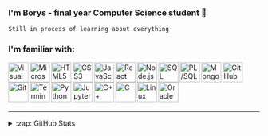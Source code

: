### I'm Borys - final year Computer Science student 👋

    Still in process of learning about everything

### I'm familiar with:

<img align="left" alt="Visual Studio Code" width="40px" src="https://github.com/boryscz/icons/blob/main/visual-studio-code.png?short_path=5e11707" />
<img align="left" alt="Microsoft Visual Studio" width="40px" src="https://github.com/boryscz/icons/blob/main/visual-studio.png?short_path=5e11707" />
<img align="left" alt="HTML5" width="40px" src="https://github.com/boryscz/icons/blob/main/html.png?short_path=5e11707" />
<img align="left" alt="CSS3" width="40px" src="https://github.com/boryscz/icons/blob/main/css.png?short_path=5e11707" />
<img align="left" alt="JavaScript" width="40px" src="https://github.com/boryscz/icons/blob/main/javascript.png?short_path=5e11707" />
<img align="left" alt="React" width="40px" src="https://github.com/boryscz/icons/blob/main/react.png?short_path=5e11707" />
<img align="left" alt="Node.js" width="40px" src="https://github.com/boryscz/icons/blob/main/nodejs.png?short_path=5e11707" />
<img align="left" alt="SQL" width="40px" src="https://github.com/boryscz/icons/blob/main/sql.png?short_path=5e11707" />
<img align="left" alt="PL/SQL" width="40px" src="https://github.com/boryscz/icons/blob/main/plsql.png?short_path=5e11707" />
<img align="left" alt="MongoDB" width="40px" src="https://github.com/boryscz/icons/blob/main/mongodb.png?short_path=5e11707" />
<img align="left" alt="GitHub" width="40px" src="https://github.com/boryscz/icons/blob/main/github.png?short_path=5e11707" />
<img align="left" alt="Git" width="40px" src="https://github.com/boryscz/icons/blob/main/git.png?short_path=5e11707" />
<img align="left" alt="Terminal" width="40px" src="https://github.com/boryscz/icons/blob/main/terminal.png?short_path=5e11707" />
<img align="left" alt="Python" width="40px" src="https://github.com/boryscz/icons/blob/main/python.png?short_path=5e11707" />
<img align="left" alt="Jupyter" width="40px" src="https://github.com/boryscz/icons/blob/main/jupyter.png?short_path=5e11707" />
<img align="left" alt="C++" width="40px" src="https://github.com/boryscz/icons/blob/main/cplusplus.svg?short_path=5e11707" />
<img align="left" alt="C" width="40px" src="https://github.com/boryscz/icons/blob/main/c.svg?short_path=5e11707" />
<img align="left" alt="Linux" width="40px" src="https://github.com/boryscz/icons/blob/main/linux.png?short_path=5e11707" />
<img align="left" alt="Oracle APEX" width="40px" src="https://github.com/boryscz/icons/blob/main/oracle-apex.png?short_path=5e11707" />

<br />
<br />
<br />
<br />
<br />

---

<details>
  <summary>:zap: GitHub Stats</summary>

  <img align="left" alt="boryscz - GitHub Stats" src="https://github-readme-stats.codestackr.vercel.app/api?username=boryscz&show_icons=true&hide_border=true" />

</details>
